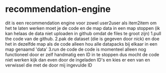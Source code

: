 # recommendation-engine
dit is een recommendation engine voor zowel user2user als item2item
om het te laten werken moet je de code en de map data in een map stoppen (ik kan helaas de data niet uploaden in github omdat de files te groot zijn)
1.pull the code van de github.
2.pak de dataset (die is gegeven door nick) en doe het in dezelfde map als de code alleen hou alle datapacks bij elkaar in een map genaamd 'data'
3.run de code
de code is momenteel alleen nog functioneel door er zelf handmatig een ID in te stoppen
dus mocht de code niet werken kijk dan even door de ingeladen ID's en kies er een van en verwissel die met de door mij ingevulde ID
